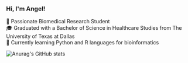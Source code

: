 ### Hi, I'm Angel! 

🧬 Passionate Biomedical Research Student <br/>
🎓 Graduated with a Bachelor of Science in Healthcare Studies from The University of Texas at Dallas <br/>
💭 Currently learning Python and R languages for bioinformatics <br/>

![Anurag's GitHub stats](https://github-readme-stats.vercel.app/api?username=biologyangel&show_icons=true&theme=dracula)
